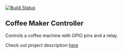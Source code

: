 [![Build Status](https://travis-ci.org/stardust66/CoffeeMakerRaspbian.svg?branch=master)](https://travis-ci.org/stardust66/CoffeeMakerRaspbian)

## Coffee Maker Controller

Controls a coffee machine with GPIO pins and a relay.

Check out project description [here](https://github.com/spseng/JasonChen/blob/master/coffee_machine.md)
